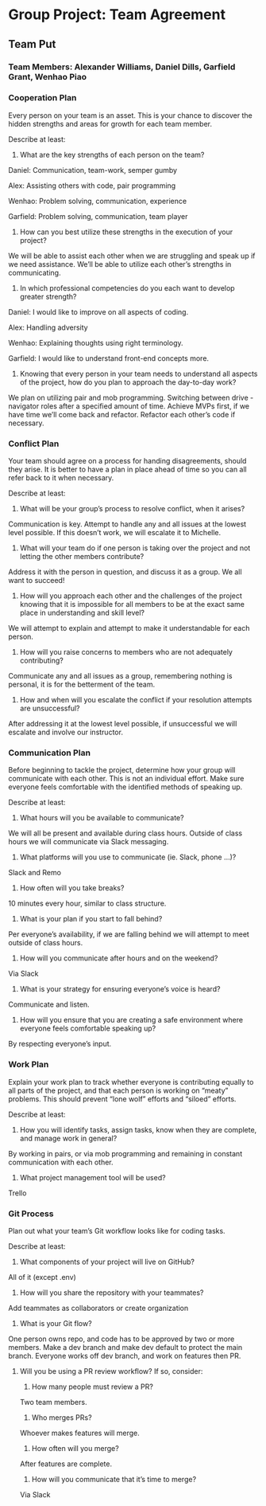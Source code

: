 # Group Project: Team Agreement

## Team Put

### Team Members: Alexander Williams, Daniel Dills, Garfield Grant, Wenhao Piao

### Cooperation Plan

Every person on your team is an asset. This is your chance to discover the hidden strengths and areas for growth for each team member.

Describe at least:

1. What are the key strengths of each person on the team?

Daniel: Communication, team-work, semper gumby

Alex: Assisting others with code, pair programming

Wenhao: Problem solving, communication, experience

Garfield: Problem solving, communication, team player

1. How can you best utilize these strengths in the execution of your project?

We will be able to assist each other when we are struggling and speak up if we need assistance. We’ll be able to utilize each other’s strengths in communicating.

1. In which professional competencies do you each want to develop greater strength?

Daniel: I would like to improve on all aspects of coding.

Alex: Handling adversity

Wenhao: Explaining thoughts using right terminology.

Garfield: I would like to understand front-end concepts more.

1. Knowing that every person in your team needs to understand all aspects of the project, how do you plan to approach the day-to-day work?

We plan on utilizing pair and mob programming. Switching between drive - navigator roles after a specified amount of time. Achieve MVPs first, if we have time we’ll come back and refactor. Refactor each other’s code if necessary.

### Conflict Plan

Your team should agree on a process for handing disagreements, should they arise. It is better to have a plan in place ahead of time so you can all refer back to it when necessary.

Describe at least:

1. What will be your group’s process to resolve conflict, when it arises?

Communication is key. Attempt to handle any and all issues at the lowest level possible. If this doesn’t work, we will escalate it to Michelle.

1. What will your team do if one person is taking over the project and not letting the other members contribute?

Address it with the person in question, and discuss it as a group. We all want to succeed!

1. How will you approach each other and the challenges of the project knowing that it is impossible for all members to be at the exact same place in understanding and skill level?

We will attempt to explain and attempt to make it understandable for each person.

1. How will you raise concerns to members who are not adequately contributing?

Communicate any and all issues as a group, remembering nothing is personal, it is for the betterment of the team.

1. How and when will you escalate the conflict if your resolution attempts are unsuccessful?

After addressing it at the lowest level possible, if unsuccessful we will escalate and involve our instructor.

### Communication Plan

Before beginning to tackle the project, determine how your group will communicate with each other. This is not an individual effort. Make sure everyone feels comfortable with the identified methods of speaking up.

Describe at least:

1. What hours will you be available to communicate?

We will all be present and available during class hours. Outside of class hours we will communicate via Slack messaging.

1. What platforms will you use to communicate (ie. Slack, phone …)?

Slack and Remo

1. How often will you take breaks?

10 minutes every hour, similar to class structure.

1. What is your plan if you start to fall behind?

Per everyone’s availability, if we are falling behind we will attempt to meet outside of class hours.

1. How will you communicate after hours and on the weekend?

Via Slack

1. What is your strategy for ensuring everyone’s voice is heard?

Communicate and listen.

1. How will you ensure that you are creating a safe environment where everyone feels comfortable speaking up?

By respecting everyone’s input.

### Work Plan

Explain your work plan to track whether everyone is contributing equally to all parts of the project, and that each person is working on “meaty” problems. This should prevent “lone wolf” efforts and “siloed” efforts.

Describe at least:

1. How you will identify tasks, assign tasks, know when they are complete, and manage work in general?

By working in pairs, or via mob programming and remaining in constant communication with each other.

1. What project management tool will be used?

Trello

### Git Process

Plan out what your team’s Git workflow looks like for coding tasks.

Describe at least:

1. What components of your project will live on GitHub?

All of it (except .env)

1. How will you share the repository with your teammates?

Add teammates as collaborators or create organization

1. What is your Git flow?

One person owns repo, and code has to be approved by two or more members. Make a dev branch and make dev default to protect the main branch. Everyone works off dev branch, and work on features then PR.

1. Will you be using a PR review workflow? If so, consider:

   1. How many people must review a PR?

   Two team members.

   1. Who merges PRs?

   Whoever makes features will merge.

   1. How often will you merge?

   After features are complete.

   1. How will you communicate that it’s time to merge?

   Via Slack
